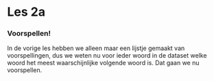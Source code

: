 # Les 2a

### **Voorspellen!**

In de vorige les hebben we alleen maar een lijstje gemaakt van voorspellingen, dus we weten nu voor ieder woord in de dataset welke woord het meest waarschijnlijke volgende woord is. Dat gaan we nu voorspellen.
